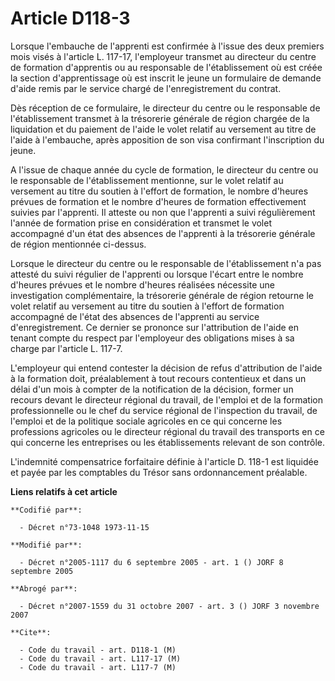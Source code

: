 # Article D118-3

Lorsque l'embauche de l'apprenti est confirmée à l'issue des deux premiers mois visés à l'article L. 117-17, l'employeur
transmet au directeur du centre de formation d'apprentis ou au responsable de l'établissement où est créée la section
d'apprentissage où est inscrit le jeune un formulaire de demande d'aide remis par le service chargé de l'enregistrement du
contrat.

Dès réception de ce formulaire, le directeur du centre ou le responsable de l'établissement transmet à la trésorerie générale
de région chargée de la liquidation et du paiement de l'aide le volet relatif au versement au titre de l'aide à l'embauche,
après apposition de son visa confirmant l'inscription du jeune.

A l'issue de chaque année du cycle de formation, le directeur du centre ou le responsable de l'établissement mentionne, sur
le volet relatif au versement au titre du soutien à l'effort de formation, le nombre d'heures prévues de formation et le
nombre d'heures de formation effectivement suivies par l'apprenti. Il atteste ou non que l'apprenti a suivi régulièrement
l'année de formation prise en considération et transmet le volet accompagné d'un état des absences de l'apprenti à la
trésorerie générale de région mentionnée ci-dessus.

Lorsque le directeur du centre ou le responsable de l'établissement n'a pas attesté du suivi régulier de l'apprenti ou
lorsque l'écart entre le nombre d'heures prévues et le nombre d'heures réalisées nécessite une investigation complémentaire,
la trésorerie générale de région retourne le volet relatif au versement au titre du soutien à l'effort de formation
accompagné de l'état des absences de l'apprenti au service d'enregistrement. Ce dernier se prononce sur l'attribution de
l'aide en tenant compte du respect par l'employeur des obligations mises à sa charge par l'article L. 117-7.

L'employeur qui entend contester la décision de refus d'attribution de l'aide à la formation doit, préalablement à tout
recours contentieux et dans un délai d'un mois à compter de la notification de la décision, former un recours devant le
directeur régional du travail, de l'emploi et de la formation professionnelle ou le chef du service régional de l'inspection
du travail, de l'emploi et de la politique sociale agricoles en ce qui concerne les professions agricoles ou le directeur
régional du travail des transports en ce qui concerne les entreprises ou les établissements relevant de son contrôle.

L'indemnité compensatrice forfaitaire définie à l'article D. 118-1 est liquidée et payée par les comptables du Trésor sans
ordonnancement préalable.

**Liens relatifs à cet article**

	**Codifié par**:

	  - Décret n°73-1048 1973-11-15

	**Modifié par**:

	  - Décret n°2005-1117 du 6 septembre 2005 - art. 1 () JORF 8 septembre 2005

	**Abrogé par**:

	  - Décret n°2007-1559 du 31 octobre 2007 - art. 3 () JORF 3 novembre 2007

	**Cite**:

	  - Code du travail - art. D118-1 (M)
	  - Code du travail - art. L117-17 (M)
	  - Code du travail - art. L117-7 (M)

